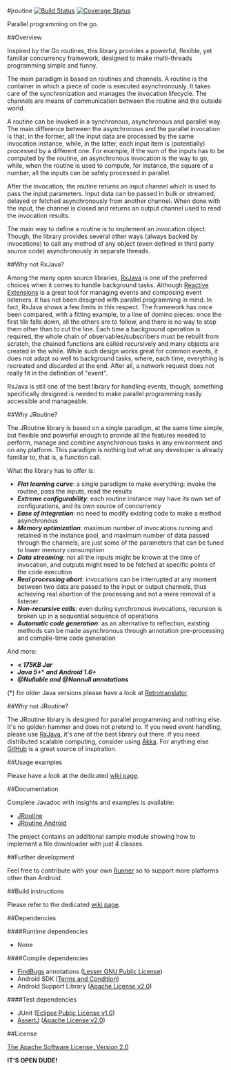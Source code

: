 #jroutine
[![Build Status](https://travis-ci.org/davide-maestroni/jroutine.svg?branch=master)](https://travis-ci.org/davide-maestroni/jroutine)
[![Coverage Status](https://img.shields.io/coveralls/davide-maestroni/jroutine.svg)](https://coveralls.io/r/davide-maestroni/jroutine?branch=master)

Parallel programming on the go.

##Overview

Inspired by the Go routines, this library provides a powerful, flexible, yet familiar concurrency framework, designed to make multi-threads programming simple and funny.

The main paradigm is based on routines and channels. A routine is the container in which a piece of code is executed asynchronously. It takes care of the synchronization and manages the invocation lifecycle. The channels are means of communication between the routine and the outside world.

A routine can be invoked in a synchronous, asynchronous and parallel way. The main difference between the asynchronous and the parallel invocation is that, in the former, all the input data are processed by the same invocation instance, while, in the latter, each input item is (potentially) processed by a different one. For example, if the sum of the inputs has to be computed by the routine, an asynchronous invocation is the way to go, while, when the routine is used to compute, for instance, the square of a number, all the inputs can be safely processed in parallel.

After the invocation, the routine returns an input channel which is used to pass the input parameters. Input data can be passed in bulk or streamed, delayed or fetched asynchronously from another channel. When done with the input, the channel is closed and returns an output channel used to read the invocation results.

The main way to define a routine is to implement an invocation object. Though, the library provides several other ways (always backed by invocations) to call any method of any object (even defined in third party source code) asynchronously in separate threads.

##Why not RxJava?

Among the many open source libraries, [RxJava][7] is one of the preferred choices when it comes to handle background tasks.
Although [Reactive Extensions][8] is a great tool for managing events and composing event listeners, it has not been designed with parallel programming in mind.
In fact, RxJava shows a few limits in this respect.
The framework has once been compared, with a fitting example, to a line of domino pieces: once the first tile falls down, all the others are to follow, and there is no way to stop them other than to cut the line.
Each time a background operation is required, the whole chain of observables/subscribers must be rebuilt from scratch, the chained functions are called recursively and many objects are created in the while.
While such design works great for common events, it does not adapt so well to background tasks, where, each time, everything is recreated and discarded at the end.
After all, a network request does not really fit in the definition of "event".

RxJava is still one of the best library for handling events, though, something specifically designed is needed to make parallel programming easily accessible and manageable.

##Why JRoutine?

The JRoutine library is based on a single paradigm, at the same time simple, but flexible and powerful enough to provide all the features needed to perform, manage and combine asynchronous tasks in any environment and on any platform.
This paradigm is nothing but what any developer is already familiar to, that is, a function call.

What the library has to offer is:

* ***Flat learning curve***: a single paradigm to make everything: invoke the routine, pass the inputs, read the results
* ***Extreme configurability***: each routine instance may have its own set of configurations, and its own source of concurrency
* ***Ease of integration***: no need to modify existing code to make a method asynchronous
* ***Memory optimization***: maximum number of invocations running and retained in the instance pool, and maximum number of data passed through the channels, are just some of the parameters that can be tuned to lower memory consumption
* ***Data streaming***: not all the inputs might be known at the time of invocation, and outputs might need to be fetched at specific points of the code execution
* ***Real processing abort***: invocations can be interrupted at any moment between two data are passed to the input or output channels, thus achieving real abortion of the processing and not a mere removal of a listener
* ***Non-recursive calls***: even during synchronous invocations, recursion is broken up in a sequential sequence of operations
* ***Automatic code generation***: as an alternative to reflection, existing methods can be made asynchronous through annotation pre-processing and compile-time code generation

And more:

* ***< 175KB Jar***
* ***Java 5+**** ***and Android 1.6+***
* ***@Nullable and @Nonnull annotations***

(*) for older Java versions please have a look at [Retrotranslator][16].

##Why not JRoutine?

The JRoutine library is designed for parallel programming and nothing else. It's no golden hammer and does not pretend to.
If you need event handling, please use [RxJava][7], it's one of the best library out there. If you need distributed scalable computing, consider using [Akka][9].
For anything else [GitHub][10] is a great source of inspiration.

##Usage examples

Please have a look at the dedicated [wiki page][5].

##Documentation

Complete Javadoc with insights and examples is available:

* [JRoutine][13]
* [JRoutine Android][14]

The project contains an additional sample module showing how to implement a file downloader with just 4 classes.

##Further development

Feel free to contribute with your own [Runner][15] so to support more platforms other than Android.

##Build instructions

Please refer to the dedicated [wiki page][4].

##Dependencies

####Runtime dependencies

- None

####Compile dependencies

- [FindBugs][11] annotations ([Lesser GNU Public License][3])
- Android SDK ([Terms and Condition][1])
- Android Support Library ([Apache License v2.0][2])

####Test dependencies

- JUnit ([Eclipse Public License v1.0][6])
- [AssertJ][12] ([Apache License v2.0][2])

##License

[The Apache Software License, Version 2.0][2]

**IT'S OPEN DUDE!**


[1]:http://developer.android.com/sdk/terms.html
[2]:http://www.apache.org/licenses/LICENSE-2.0
[3]:http://www.gnu.org/licenses/lgpl.html
[4]:https://github.com/davide-maestroni/jroutine/wiki/Build-Instructions
[5]:https://github.com/davide-maestroni/jroutine/wiki/Usage-Examples
[6]:https://www.eclipse.org/legal/epl-v10.html
[7]:https://github.com/ReactiveX/RxJava
[8]:http://reactivex.io/
[9]:http://akka.io/
[10]:https://github.com/
[11]:http://findbugs.sourceforge.net/
[12]:http://joel-costigliola.github.io/assertj/
[13]:http://davide-maestroni.github.io/jroutine/javadocs/
[14]:http://davide-maestroni.github.io/jroutine/android/javadocs/
[15]:http://davide-maestroni.github.io/jroutine/javadocs/com/bmd/jrt/runner/Runner.html
[16]:http://retrotranslator.sourceforge.net/
